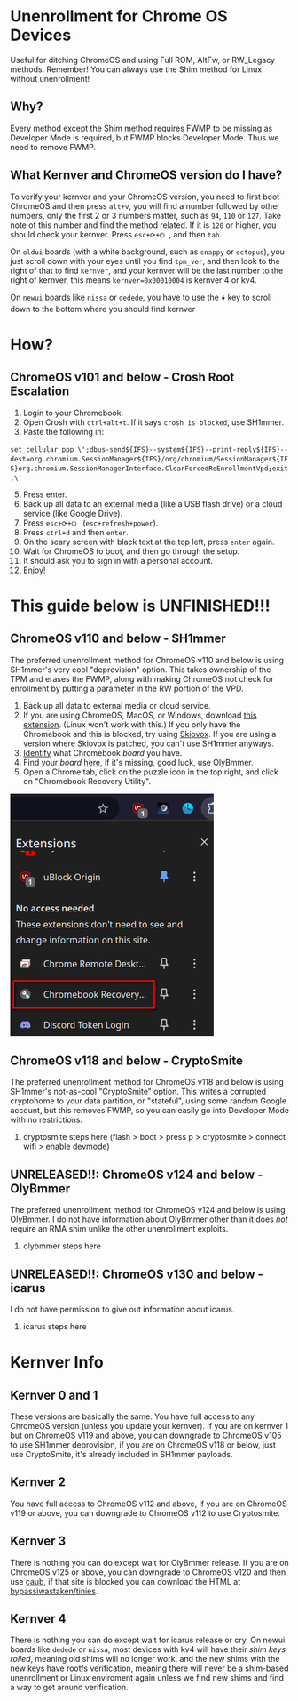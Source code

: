 # Unenrollment for Chrome OS Devices
Useful for ditching ChromeOS and using Full ROM, AltFw, or RW_Legacy methods.
Remember! You can always use the Shim method for Linux without unenrollment!

## Why?
Every method except the Shim method requires FWMP to be missing as Developer Mode is required, but FWMP blocks Developer Mode. Thus we need to remove FWMP. 

## What Kernver and ChromeOS version do I have?
To verify your kernver and your ChromeOS version, you need to first boot ChromeOS and then press `alt+v`, you will find a number followed by other numbers, only the first 2 or 3 numbers matter, such as `94`, `110` or `127`. Take note of this number and find the method related. If it is `120` or higher, you should check your kernver. Press `esc+⟳+⏻ `, and then `tab`. 

On `oldui` boards (with a white background, such as `snappy` or `octopus`), you just scroll down with your eyes until you find `tpm_ver`, and then look to the right of that to find `kernver`, and your kernver will be the last number to the right of kernver, this means `kernver=0x00010004` is kernver 4 or kv4.

On `newui` boards like `nissa` or `dedede`, you have to use the `🠟` key to scroll down to the bottom where you should find kernver

# How?
## ChromeOS v101 and below - Crosh Root Escalation
1. Login to your Chromebook.
2. Open Crosh with `ctrl+alt+t`. If it says `crosh is blocked`, use SH1mmer.
3. Paste the following in:

`set_cellular_ppp \';dbus-send${IFS}--system${IFS}--print-reply${IFS}--dest=org.chromium.SessionManager${IFS}/org/chromium/SessionManager${IFS}org.chromium.SessionManagerInterface.ClearForcedReEnrollmentVpd;exit;\'`

5. Press enter.
6. Back up all data to an external media (like a USB flash drive) or a cloud service (like Google Drive).
7. Press `esc+⟳+⏻ ` (`esc+refresh+power`).
8. Press `ctrl+d` and then `enter`.
9. On the scary screen with black text at the top left, press `enter` again.
10. Wait for ChromeOS to boot, and then go through the setup.
11. It should ask you to sign in with a personal account.
12. Enjoy!

# This guide below is UNFINISHED!!!

## ChromeOS v110 and below - SH1mmer
The preferred unenrollment method for ChromeOS v110 and below is using SH1mmer's very cool "deprovision" option. This takes ownership of the TPM and erases the FWMP, along with making ChromeOS not check for enrollment by putting a parameter in the RW portion of the VPD.

1. Back up all data to external media or cloud service.
2. If you are using ChromeOS, MacOS, or Windows, download [this extension](https://chromewebstore.google.com/detail/chromebook-recovery-utili/pocpnlppkickgojjlmhdmidojbmbodfm). (Linux won't work with this.) If you only have the Chromebook and this is blocked, try using [Skiovox](https://skiovox.com/skiovox.pdf). If you are using a version where Skiovox is patched, you can't use SH1mmer anyways.
3. [Identify](/device-identify.md) what Chromebook *board* you have.
4. Find your *board* [here](https://dl.darkn.bio/SH1mmer/Prebuilt/Legacy), if it's missing, good luck, use OlyBmmer.
5. Open a Chrome tab, click on the puzzle icon in the top right, and click on "Chromebook Recovery Utility".
<img src="/img/tutorial/chrome-recovery-extension.png">

## ChromeOS v118 and below - CryptoSmite
The preferred unenrollment method for ChromeOS v118 and below is using SH1mmer's not-as-cool "CryptoSmite" option. This writes a corrupted cryptohome to your data partition, or "stateful", using some random Google account, but this removes FWMP, so you can easily go into Developer Mode with no restrictions.

1. cryptosmite steps here (flash > boot > press p > cryptosmite > connect wifi > enable devmode)

## UNRELEASED!!: ChromeOS v124 and below - OlyBmmer
The preferred unenrollment method for ChromeOS v124 and below is using OlyBmmer. I do not have information about OlyBmmer other than it does *not* require an RMA shim unlike the other unenrollment exploits.

1. olybmmer steps here

## UNRELEASED!!: ChromeOS v130 and below - icarus
I do not have permission to give out information about icarus.

1. icarus steps here

# Kernver Info

## Kernver 0 and 1
These versions are basically the same. You have full access to any ChromeOS version (unless you update your kernver). If you are on kernver 1 but on ChromeOS v119 and above, you can downgrade to ChromeOS v105 to use SH1mmer deprovision, if you are on ChromeOS v118 or below, just use CryptoSmite, it's already included in SH1mmer payloads.

## Kernver 2
You have full access to ChromeOS v112 and above, if you are on ChromeOS v119 or above, you can downgrade to ChromeOS v112 to use Cryptosmite.

## Kernver 3
There is nothing you can do except wait for OlyBmmer release. If you are on ChromeOS v125 or above, you can downgrade to ChromeOS v120 and then use [caub](https://caub.glitch.me), if that site is blocked you can download the HTML at [bypassiwastaken/tinies](https://github.com/bypassiwastaken/tinies).

## Kernver 4
There is nothing you can do except wait for icarus release or cry. On newui boards like `dedede` or `nissa`, most devices with kv4 will have their *shim keys rolled*, meaning old shims will no longer work, and the new shims with the new keys have rootfs verification, meaning there will never be a shim-based unenrollment or Linux enviroment again unless we find new shims and find a way to get around verification. 
